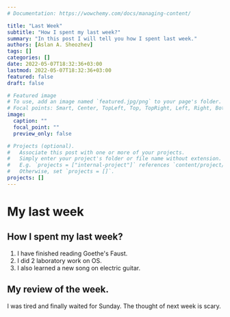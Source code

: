 ```yaml
---
# Documentation: https://wowchemy.com/docs/managing-content/

title: "Last Week"
subtitle: "How I spent my last week?"
summary: "In this post I will tell you how I spent last week."
authors: [Aslan A. Sheozhev]
tags: []
categories: []
date: 2022-05-07T18:32:36+03:00
lastmod: 2022-05-07T18:32:36+03:00
featured: false
draft: false

# Featured image
# To use, add an image named `featured.jpg/png` to your page's folder.
# Focal points: Smart, Center, TopLeft, Top, TopRight, Left, Right, BottomLeft, Bottom, BottomRight.
image:
  caption: ""
  focal_point: ""
  preview_only: false

# Projects (optional).
#   Associate this post with one or more of your projects.
#   Simply enter your project's folder or file name without extension.
#   E.g. `projects = ["internal-project"]` references `content/project/deep-learning/index.md`.
#   Otherwise, set `projects = []`.
projects: []
---
```


# My last week

## How I spent my last week?

1. I have finished reading Goethe's Faust.
2. I did 2 laboratory work on OS.
3. I also learned a new song on electric guitar.

## My review of the week.

I was tired and finally waited for Sunday. The thought of next week is scary.

